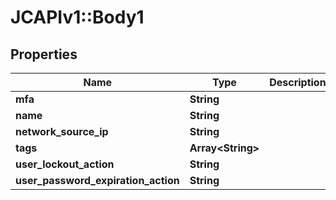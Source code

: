 # JCAPIv1::Body1

## Properties
Name | Type | Description | Notes
------------ | ------------- | ------------- | -------------
**mfa** | **String** |  | [optional] 
**name** | **String** |  | 
**network_source_ip** | **String** |  | 
**tags** | **Array&lt;String&gt;** |  | [optional] 
**user_lockout_action** | **String** |  | [optional] 
**user_password_expiration_action** | **String** |  | [optional] 


